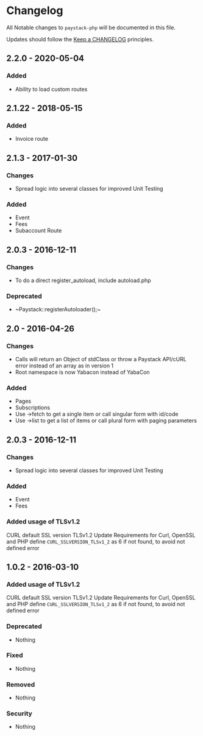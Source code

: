 # Changelog

All Notable changes to `paystack-php` will be documented in this file.

Updates should follow the [Keep a CHANGELOG](http://keepachangelog.com/) principles.

## 2.2.0 - 2020-05-04

### Added
- Ability to load custom routes

## 2.1.22 - 2018-05-15

### Added
- Invoice route

## 2.1.3 - 2017-01-30

### Changes
- Spread logic into several classes for improved Unit Testing

### Added
- Event
- Fees
- Subaccount Route

## 2.0.3 - 2016-12-11

### Changes
- To do a direct register_autoload, include autoload.php

### Deprecated
- ~Paystack::registerAutoloader();~

## 2.0 - 2016-04-26

### Changes
- Calls will return an Object of stdClass or throw a Paystack API/cURL error instead of
an array as in version 1
- Root namespace is now Yabacon instead of YabaCon

### Added
- Pages
- Subscriptions
- Use ->fetch to get a single item or call singular form with id/code
- Use ->list to get a list of items or call plural form with paging parameters

## 2.0.3 - 2016-12-11

### Changes
- Spread logic into several classes for improved Unit Testing

### Added
- Event
- Fees

### Added usage of TLSv1.2
CURL default SSL version TLSv1.2
Update Requirements for Curl, OpenSSL and PHP
define `CURL_SSLVERSION_TLSv1_2` as 6 if not found, to avoid not defined error

## 1.0.2 - 2016-03-10

### Added usage of TLSv1.2
CURL default SSL version TLSv1.2
Update Requirements for Curl, OpenSSL and PHP
define `CURL_SSLVERSION_TLSv1_2` as 6 if not found, to avoid not defined error

### Deprecated
- Nothing

### Fixed
- Nothing

### Removed
- Nothing

### Security
- Nothing
